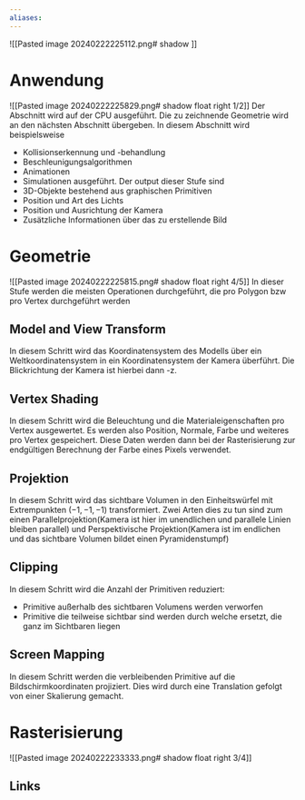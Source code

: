 ```yaml
---
aliases: 
---
```

![[Pasted image 20240222225112.png# shadow ]]
# Anwendung
![[Pasted image 20240222225829.png# shadow float right 1/2]]
Der Abschnitt wird auf der CPU ausgeführt. Die zu zeichnende Geometrie wird an den nächsten Abschnitt übergeben.
In diesem Abschnitt wird beispielsweise
- Kollisionserkennung und -behandlung
- Beschleunigungsalgorithmen
- Animationen
- Simulationen
ausgeführt.
Der output dieser Stufe sind
- 3D-Objekte bestehend aus graphischen Primitiven
- Position und Art des Lichts
- Position und Ausrichtung der Kamera
- Zusätzliche Informationen über das zu erstellende Bild
# Geometrie
![[Pasted image 20240222225815.png# shadow float right 4/5]]
In dieser Stufe werden die meisten Operationen durchgeführt, die pro Polygon bzw pro Vertex durchgeführt werden
## Model and View Transform
In diesem Schritt wird das Koordinatensystem des Modells über ein Weltkoordinatensystem in ein Koordinatensystem der Kamera überführt. Die Blickrichtung der Kamera ist hierbei dann -z.
## Vertex Shading
In diesem Schritt wird die Beleuchtung und die Materialeigenschaften pro Vertex ausgewertet. Es werden also Position, Normale, Farbe und weiteres pro Vertex gespeichert. Diese Daten werden dann bei der Rasterisierung zur endgültigen Berechnung der Farbe eines Pixels verwendet.
## Projektion
In diesem Schritt wird das sichtbare Volumen in den Einheitswürfel mit Extrempunkten $(-1,-1,-1)$ transformiert.
Zwei Arten dies zu tun sind zum einen Parallelprojektion(Kamera ist hier im unendlichen und parallele Linien bleiben parallel) und Perspektivische Projektion(Kamera ist im endlichen und das sichtbare Volumen bildet einen Pyramidenstumpf)
## Clipping
In diesem Schritt wird die Anzahl der Primitiven reduziert:
- Primitive außerhalb des sichtbaren Volumens werden verworfen
- Primitive die teilweise sichtbar sind werden durch welche ersetzt, die ganz im Sichtbaren liegen
## Screen Mapping
In diesem Schritt werden die verbleibenden Primitive auf die Bildschirmkoordinaten projiziert. Dies wird durch eine Translation gefolgt von einer Skalierung gemacht.
# Rasterisierung
![[Pasted image 20240222233333.png# shadow float right 3/4]]

## Links
